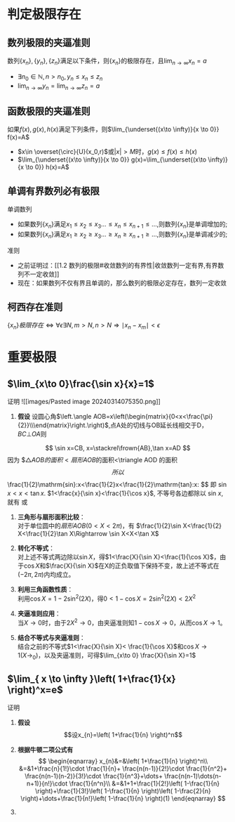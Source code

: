 # 判定极限存在

## 数列极限的夹逼准则

数列$\{x_n\},\{y_n\},\{z_n\}$满足以下条件，则$\{x_n\}$的极限存在，且$\lim_{n\to\infty}x_n=a$

- $\exists n_0 \in \mathbb{N}, n>n_0,y_n\leq x_n \leq z_n$
- $\lim_{n\to \infty}y_n=\lim_{n\to \infty}z_n=a$

## 函数极限的夹逼准则

如果$f(x),g(x),h(x)$满足下列条件，则$\lim_{\underset{(x\to \infty)}{x \to 0}} f(x)=A$

- $x\in \overset{\circ}{U}(x_0,r)$或$|x|>M$时，$g(x) \leq f(x) \leq h(x)$
- $\lim_{\underset{(x\to \infty)}{x \to 0}} g(x)=\lim_{\underset{(x\to \infty)}{x \to 0}} h(x)=A$

## 单调有界数列必有极限

单调数列

- 如果数列$\{x_{n}\}$满足$x_{1}\leq x_{2}\leq x_{3}\dots\leq x_{n}\leq x_{n+1}\leq\dots$,则数列$\{x_n\}$是单调增加的;
- 如果数列$\{x_{n}\}$满足$x_{1}\geq x_{2}\geq x_{3}\dots\geq x_{n}\geq x_{n+1}\geq\dots$,则数列$\{x_n\}$是单调减少的;

准则

- 之前证明过：[[1.2 数列的极限#收敛数列的有界性|收敛数列一定有界,有界数列不一定收敛]]
- 现在：如果数列不仅有界且单调的，那么数列的极限必定存在，数列一定收敛

## 柯西存在准则

$\{x_{n}\}极限存在\iff \forall \epsilon \exists N, m>N,n>N \Rightarrow\mid x_{n}-x_{m}\mid<\epsilon$

# 重要极限

## $\lim_{x\to 0}\frac{\sin x}{x}=1$

证明
![[images/Pasted image 20240314075350.png]]

1. **假设**
设圆心角$\left.\angle AOB=x\left(\begin{matrix}{0<x<\frac{\pi}{2}}\\\end{matrix}\right.\right)$,点A处的切线与OB延长线相交于D，$BC \bot OA$则

$$
\sin x=CB, x=\stackrel\frown{AB},\tan x=AD
$$
因为
$$\triangle AOB 的面积<扇形 AOB$的面积<\triangle AOD 的面积
$$
所以
$$
\frac{1}{2}\mathrm{sin}\:x<\frac{1}{2}x<\frac{1}{2}\mathrm{tan}\:x\:
$$
即
$\sin x<x<\tan x.$ $1<\frac{x}{\sin x}<\frac{1}{\cos x}$,
不等号各边都除以 sin $x$,就有
或
1. **三角形与扇形面积比较**：  
    对于单位圆中的$扇形AOB(0<X<2π​)$，有
    $\frac{1}{2}​\sin X<\frac{1}{2}​X<\frac{1}{2}​\tan X\Rightarrow \sin X<X<\tan X$

2. **转化不等式**：  
    对上述不等式两边除以$\sin X$，得$1<\frac{X}{\sin X}​<\frac{1}{\cos X​}$，由于$\cos X$和$\frac{X}{\sin X​}$在X的正负取值下保持不变，故上述不等式在$(−2π​,2π​)$内均成立。

3. **利用三角函数性质**：  
    利用$\cos X=1-2\sin^2(2X)$，得$0<1−\cos X=2\sin^2(2X​)<2X^2​$


4. **夹逼准则应用**：  
    当$X\to0$时，由于$2X^2​\to0$，由夹逼准则知$1−\cos X\to 0$，从而$\cos X\to1$。

5. **结合不等式与夹逼准则**：  
    结合之前的不等式$1<\frac{X}{\sin X}​< \frac{1}{\cos X}$​和$\cos X\to1(X\to_{0})$，以及夹逼准则，可得$\lim​_{x\to 0} \frac{X}{\sin X}​=1$

## $\lim_{ x \to \infty }\left( 1+\frac{1}{x} \right)^x=e$

证明
1. **假设**
$$设x_{n}=\left( 1+\frac{1}{n} \right)^n$$

2. **根据牛顿二项公式有**
$$
\begin{eqnarray}
x_{n}&=&\left( 1+\frac{1}{n} \right)^n\\
&=&1+\frac{n}{1!}\cdot \frac{1}{n}+ \frac{n(n-1)}{2!}\cdot \frac{1}{n^2}+ \frac{n(n-1)(n-2)}{3!}\cdot \frac{1}{n^3}+\dots+ \frac{n(n-1)\dots(n-n+1)}{n!}\cdot \frac{1}{n^n}\\
&=&1+1+\frac{1}{2!}\left( 1-\frac{1}{n} \right)+\frac{1}{3!}\left( 1-\frac{1}{n} \right)\left( 1-\frac{2}{n} \right)+\dots+\frac{1}{n!}\left( 1-\frac{1}{n} \right)(1)
\end{eqnarray}
$$
3.